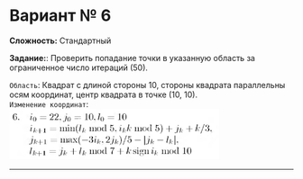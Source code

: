 # Вариант № 6
**Сложность:** Стандартный

**Задание:**: Проверить попадание точки в указанную область за ограниченное число итераций (50).

`Область`: Квадрат с длиной стороны 10, стороны квадрата параллельны осям координат, центр квадрата в точке (10, 10).   
`Изменение координат`:  
![Alt text](../../pic/6.png)

---